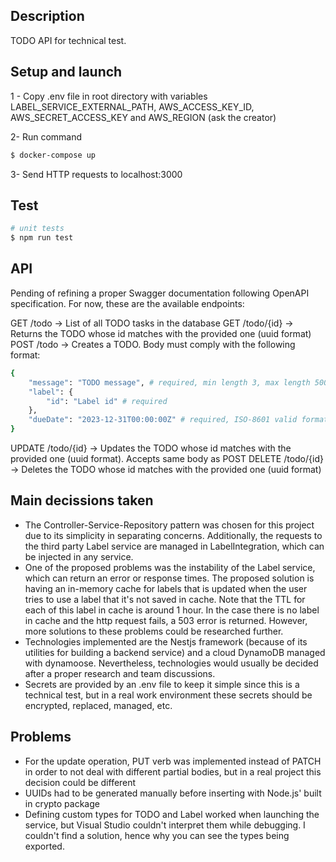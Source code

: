 ## Description

TODO API for technical test.

## Setup and launch
1 - Copy .env file in root directory with variables LABEL_SERVICE_EXTERNAL_PATH, AWS_ACCESS_KEY_ID, AWS_SECRET_ACCESS_KEY and AWS_REGION (ask the creator)

2- Run command
```bash
$ docker-compose up
```
3- Send HTTP requests to localhost:3000

## Test

```bash
# unit tests
$ npm run test
```

## API
Pending of refining a proper Swagger documentation following OpenAPI specification. For now, these are the available endpoints:

GET /todo -> List of all TODO tasks in the database
GET /todo/{id} -> Returns the TODO whose id matches with the provided one (uuid format)
POST /todo -> Creates a TODO. Body must comply with the following format:
```bash
{
    "message": "TODO message", # required, min length 3, max length 500
    "label": {
        "id": "Label id" # required
    },
    "dueDate": "2023-12-31T00:00:00Z" # required, ISO-8601 valid format
}
```
UPDATE /todo/{id} -> Updates the TODO whose id matches with the provided one (uuid format). Accepts same body as POST
DELETE /todo/{id} -> Deletes the TODO whose id matches with the provided one (uuid format)

## Main decissions taken
- The Controller-Service-Repository pattern was chosen for this project due to its simplicity in separating concerns. Additionally, the requests to the third party Label service are managed in LabelIntegration, which can be injected in any service.
- One of the proposed problems was the instability of the Label service, which can return an error or response times. The proposed solution is having an in-memory cache for labels that is updated when the user tries to use a label that it's not saved in cache. Note that the TTL for each of this label in cache is around 1 hour. In the case there is no label in cache and the http request fails, a 503 error is returned. However, more solutions to these problems could be researched further.
- Technologies implemented are the Nestjs framework (because of its utilities for building a backend service) and a cloud DynamoDB managed with dynamoose. Nevertheless, technologies would usually be decided after a proper research and team discussions.
- Secrets are provided by an .env file to keep it simple since this is a technical test, but in a real work environment these secrets should be encrypted, replaced, managed, etc.

## Problems
- For the update operation, PUT verb was implemented instead of PATCH in order to not deal with different partial bodies, but in a real project this decision could be different
- UUIDs had to be generated manually before inserting with Node.js' built in crypto package
- Defining custom types for TODO and Label worked when launching the service, but Visual Studio couldn't interpret them while debugging. I couldn't find a solution, hence why you can see the types being exported.